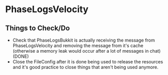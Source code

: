 # PhaseLogsVelocity
## Things to Check/Do
- Check that PhaseLogsBukkit is actually receiving the message from PhaseLogsVelocity and removing the message from it's cache (otherwise a memory leak would occur after a lot of messages in chat) (DONE)
- Close the FileConfig after it is done being used to release the resources and it's good practice to close things that aren't being used anymore.
